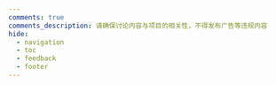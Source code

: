 ```yaml
---
comments: true
comments_description: 请确保讨论内容与项目的相关性，不得发布广告等违规内容
hide:
  - navigation
  - toc
  - feedback
  - footer
---
```

